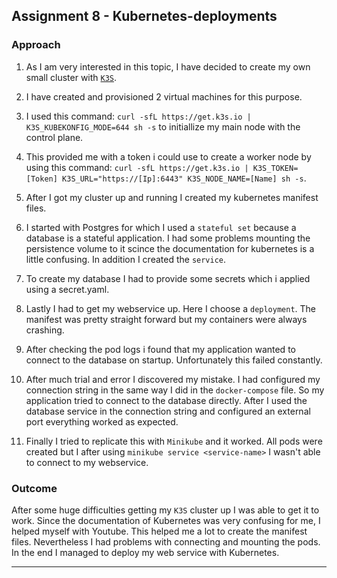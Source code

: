 ## Assignment 8 - Kubernetes-deployments

### Approach

1. As I am very interested in this topic, I have decided to create my own small cluster with [`K3S`](https://docs.k3s.io/). 

2. I have created and provisioned 2 virtual machines for this purpose. 
3. I used this command: `curl -sfL https://get.k3s.io | K3S_KUBEKONFIG_MODE=644 sh -s` to initiallize my main node with the control plane.
4. This provided me with a token i could use to create a worker node by using this command: `curl -sfL https://get.k3s.io | K3S_TOKEN=[Token] K3S_URL="https://[Ip]:6443" K3S_NODE_NAME=[Name] sh -s`.
5. After I got my cluster up and running I created my kubernetes manifest files.
6. I started with Postgres for which I used a `stateful set` because a database is a stateful application. I had some problems mounting the persistence volume to it scince the documentation for kubernetes is a little confusing. In addition I created the `service`.
7. To create my database I had to provide some secrets which i applied using a secret.yaml.
8. Lastly I had to get my webservice up. Here I choose a `deployment`. The manifest was pretty straight forward but my containers were always crashing.
9. After checking the pod logs i found that my application wanted to connect to the database on startup. Unfortunately this failed constantly.
10. After much trial and error I discovered my mistake. I had configured my connection string in the same way I did in the `docker-compose` file. So my application tried to connect to the database directly. After I used the database service in the connection string and configured an external port everything worked as expected.
11. Finally I tried to replicate this with `Minikube` and it worked. All pods were created but I after using `minikube service <service-name>` I wasn't able to connect to my webservice.

### Outcome

After some huge difficulties getting my `K3S` cluster up I was able to get it to work. Since the documentation of Kubernetes was very confusing for me, I helped myself with Youtube. This helped me a lot to create the manifest files. Nevertheless I had problems with connecting and mounting the pods. In the end I managed to deploy my web service with Kubernetes.

<hr>
